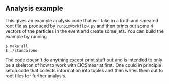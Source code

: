 ## Analysis example

This gives an example analysis code that will take in a truth and smeared root file as produced by `runSimWorkflow.py` and then prints out some 4 vectors of the particles in the event and create some jets. You can build the example by running 

```
$ make all
$ ./standalone
```

The code doesn't do anything except print stuff out and is intended to only be a skeleton of how to work with EICSmear at first. One could in principle setup code that collects information into tuples and then writes them out to root files for further analysis.